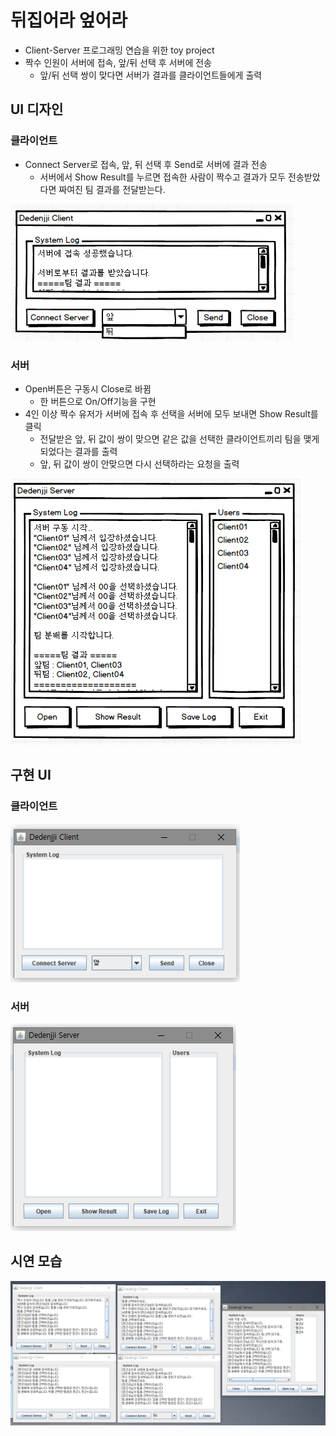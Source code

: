 # 뒤집어라 엎어라 

* Client-Server 프로그래밍 연습을 위한 toy project
* 짝수 인원이 서버에 접속, 앞/뒤 선택 후 서버에 전송
  * 앞/뒤 선택 쌍이 맞다면 서버가 결과를 클라이언트들에게 출력
  
## UI 디자인

### 클라이언트

* Connect Server로 접속, 앞, 뒤 선택 후 Send로 서버에 결과 전송
  * 서버에서 Show Result를 누르면 접속한 사람이 짝수고 결과가 모두 전송받았다면 짜여진 팀 결과를 전달받는다.

![clinetUI](https://github.com/younggeun0/dedenjji/blob/master/img/clientUI.png?raw=true)

### 서버

* Open버튼은 구동시 Close로 바뀜
  * 한 버튼으로 On/Off기능을 구현
* 4인 이상 짝수 유저가 서버에 접속 후 선택을 서버에 모두 보내면 Show Result를 클릭
  * 전달받은 앞, 뒤 값이 쌍이 맞으면 같은 값을 선택한 클라이언트끼리 팀을 맺게되었다는 결과를 출력
  * 앞, 뒤 값이 쌍이 안맞으면 다시 선택하라는 요청을 출력

![serverUI](https://github.com/younggeun0/dedenjji/blob/master/img/serverUI.png?raw=true)


## 구현 UI

### 클라이언트

![clinetUI](https://github.com/younggeun0/dedenjji/blob/master/img/client.png?raw=true)

### 서버

![serverUI](https://github.com/younggeun0/dedenjji/blob/master/img/server.png?raw=true)

## 시연 모습

![impl](https://github.com/younggeun0/dedenjji/blob/master/img/impl.png?raw=true)

